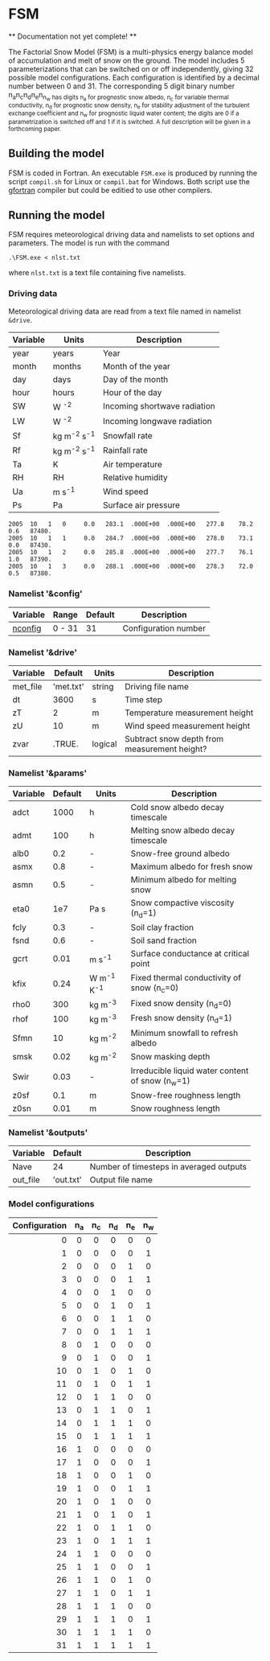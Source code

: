 # FSM

** Documentation not yet complete! **

The Factorial Snow Model (FSM) is a multi-physics energy balance model of accumulation and melt of snow on the ground. The model includes 5 parameterizations that can be switched on or off independently, giving 32 possible model configurations. Each configuration is identified by a decimal number between 0 and 31. The corresponding 5 digit binary number n<sub>a</sub>n<sub>c</sub>n<sub>d</sub>n<sub>e</sub>n<sub>n<sub>w</sub> has digits n<sub>a</sub> for prognostic snow albedo, n<sub>c</sub> for variable thermal conductivity, n<sub>d</sub> for prognostic snow density, n<sub>e</sub> for stability adjustment of the turbulent exchange coefficient and n<sub>w</sub> for prognostic liquid water content; the digits are 0 if a parametrization is switched off and 1 if it is switched. A full description will be given in a forthcoming paper.

## Building the model

FSM is coded in Fortran. An executable `FSM.exe` is produced by running the script `compil.sh` for Linux or `compil.bat` for Windows. Both script use the [gfortran](https://gcc.gnu.org/wiki/GFortran) compiler but could be editied to use other compilers.

## Running the model

FSM requires meteorological driving data and namelists to set options and parameters. The model is run with the command

    .\FSM.exe < nlst.txt

where `nlst.txt` is a text file containing five namelists.

### Driving data

Meteorological driving data are read from a text file named in namelist `&drive`.

| Variable | Units  | Description       |
|----------|--------|-------------------|
| year     | years  | Year              |
| month    | months | Month of the year |
| day      | days   | Day of the month  |
| hour     | hours  | Hour of the day   |
| SW       | W <sup>-2</sup> | Incoming shortwave radiation   |
| LW       | W <sup>-2</sup> | Incoming longwave radiation    |
| Sf       | kg m<sup>-2</sup> s<sup>-1</sup> | Snowfall rate |
| Rf       | kg m<sup>-2</sup> s<sup>-1</sup> | Rainfall rate |
| Ta       | K      | Air temperature      |
| RH       | RH     | Relative humidity    |
| Ua       | m s<sup>-1</sup> | Wind speed |
| Ps       | Pa     | Surface air pressure |

    2005  10   1   0     0.0   283.1  .000E+00  .000E+00   277.8    78.2     0.6   87480.
    2005  10   1   1     0.0   284.7  .000E+00  .000E+00   278.0    73.1     0.0   87430.
    2005  10   1   2     0.0   285.8  .000E+00  .000E+00   277.7    76.1     1.0   87390.
    2005  10   1   3     0.0   288.1  .000E+00  .000E+00   278.3    72.0     0.5   87380.

### Namelist '&config'

| Variable | Range | Default | Description |
|----------|-------|---------|-------------|
| [nconfig](#configs) | 0 - 31 | 31 | Configuration number |

### Namelist '&drive'

| Variable | Default | Units | Description |
|----------|---------|-------|-------------|
| met_file | 'met.txt' | string  | Driving file name |
| dt       | 3600      | s       | Time step         |
| zT       | 2         | m       | Temperature measurement height |
| zU       | 10        | m       | Wind speed measurement height  |
| zvar     | .TRUE.    | logical | Subtract snow depth from measurement height? |


### Namelist '&params'

| Variable | Default | Units | Description |
|----------|---------|-------|-------------|
| adct | 1000 | h    | Cold snow albedo decay timescale                   |
| admt | 100  | h    | Melting snow albedo decay timescale                |
| alb0 | 0.2  | -    | Snow-free ground albedo                            |
| asmx | 0.8  | -    | Maximum albedo for fresh snow                      |
| asmn | 0.5  | -    | Minimum albedo for melting snow                    |
| eta0 | 1e7  | Pa s | Snow compactive viscosity (n<sub>d</sub>=1)        |
| fcly | 0.3  | -    | Soil clay fraction                                 |
| fsnd | 0.6  | -    | Soil sand fraction                                 |
| gcrt | 0.01 | m s<sup>-1</sup>  | Surface conductance at critical point |
| kfix | 0.24 | W m<sup>-1</sup> K<sup>-1</sup> | Fixed thermal conductivity of snow (n<sub>c</sub>=0) |
| rho0 | 300  | kg m<sup>-3</sup> | Fixed snow density (n<sub>d</sub>=0)  |
| rhof | 100  | kg m<sup>-3</sup> | Fresh snow density (n<sub>d</sub>=1)  |
| Sfmn | 10   | kg m<sup>-2</sup> | Minimum snowfall to refresh albedo    |
| smsk | 0.02 | kg m<sup>-2</sup> | Snow masking depth                    |
| Swir | 0.03 | -    | Irreducible liquid water content of snow (n<sub>w</sub>=1) |
| z0sf | 0.1  | m    | Snow-free roughness length                         |
| z0sn | 0.01 | m    | Snow roughness length                              |

### Namelist '&outputs'

| Variable | Default | Description |
|----------|---------|-------------|
| Nave     | 24        | Number of timesteps in averaged outputs |
| out_file | 'out.txt' | Output file name |
 
### <a name="configs"></a> Model configurations

| Configuration | n<sub>a</sub>|  n<sub>c</sub> | n<sub>d</sub> | n<sub>e</sub> | n<sub>w</sub> |
|---:|:-:|:-:|:-:|:-:|:-:|
|  0 | 0 | 0 | 0 | 0 | 0 |
|  1 | 0 | 0 | 0 | 0 | 1 |
|  2 | 0 | 0 | 0 | 1 | 0 |
|  3 | 0 | 0 | 0 | 1 | 1 |
|  4 | 0 | 0 | 1 | 0 | 0 |
|  5 | 0 | 0 | 1 | 0 | 1 |
|  6 | 0 | 0 | 1 | 1 | 0 |
|  7 | 0 | 0 | 1 | 1 | 1 |
|  8 | 0 | 1 | 0 | 0 | 0 |
|  9 | 0 | 1 | 0 | 0 | 1 |
| 10 | 0 | 1 | 0 | 1 | 0 |
| 11 | 0 | 1 | 0 | 1 | 1 |
| 12 | 0 | 1 | 1 | 0 | 0 |
| 13 | 0 | 1 | 1 | 0 | 1 |
| 14 | 0 | 1 | 1 | 1 | 0 |
| 15 | 0 | 1 | 1 | 1 | 1 |
| 16 | 1 | 0 | 0 | 0 | 0 |
| 17 | 1 | 0 | 0 | 0 | 1 |
| 18 | 1 | 0 | 0 | 1 | 0 |
| 19 | 1 | 0 | 0 | 1 | 1 |
| 20 | 1 | 0 | 1 | 0 | 0 |
| 21 | 1 | 0 | 1 | 0 | 1 |
| 22 | 1 | 0 | 1 | 1 | 0 |
| 23 | 1 | 0 | 1 | 1 | 1 |
| 24 | 1 | 1 | 0 | 0 | 0 |
| 25 | 1 | 1 | 0 | 0 | 1 |
| 26 | 1 | 1 | 0 | 1 | 0 |
| 27 | 1 | 1 | 0 | 1 | 1 |
| 28 | 1 | 1 | 1 | 0 | 0 |
| 29 | 1 | 1 | 1 | 0 | 1 |
| 30 | 1 | 1 | 1 | 1 | 0 |
| 31 | 1 | 1 | 1 | 1 | 1 |

